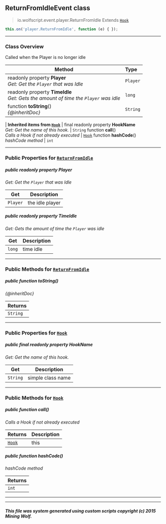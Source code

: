 ## ReturnFromIdleEvent __class__

>io.wolfscript.event.player.ReturnFromIdle
>Extends [`Hook`](../../hook/Hook.md)
``` javascript
this.on('player.ReturnFromIdle', function (e) { });
```


---

### Class Overview

Called when the Player is no longer idle

Method | Type   
--- | :--- 
 readonly property __Player__ <br> _Get: Get the `Player` that was Idle_ | `Player`
 readonly property __TimeIdle__ <br> _Get: Gets the amount of time the `Player` was idle_ | `long`
 function __toString__() <br> _{@inheritDoc}_ | `String`
 |
__Inherited items from [`Hook`](../../hook/Hook.md)__ |
final readonly property __HookName__ <br> _Get: Get the name of this hook._ | `String`
 function __call__() <br> _Calls a Hook if not already executed_ | [`Hook`](../../hook/Hook.md)
 function __hashCode__() <br> _hashCode method_ | `int`





---


### Public Properties for [`ReturnFromIdle`](ReturnFromIdle.md)

##### <a id='player'></a>public  readonly property __Player__

_Get: Get the `Player` that was Idle_

Get | Description
--- | --- 
`Player` | the idle player



##### <a id='timeidle'></a>public  readonly property __TimeIdle__

_Get: Gets the amount of time the `Player` was idle_

Get | Description
--- | --- 
`long` | time idle



---

### Public Methods for [`ReturnFromIdle`](ReturnFromIdle.md)

##### <a id='tostring'></a>public  function __toString__()

_{@inheritDoc}_

Returns | 
--- | 
`String` |


---

### Public Properties for [`Hook`](../../hook/Hook.md)

##### <a id='hookname'></a>public final readonly property __HookName__

_Get: Get the name of this hook._

Get | Description
--- | --- 
`String` | simple class name



---

### Public Methods for [`Hook`](../../hook/Hook.md)

##### <a id='call'></a>public  function __call__()

_Calls a Hook if not already executed_

Returns | Description
--- | --- 
[`Hook`](../../hook/Hook.md) | this


##### <a id='hashcode'></a>public  function __hashCode__()

_hashCode method_

Returns | 
--- | 
`int` |


---


---


##### This file was system generated using custom scripts copyright (c) 2015 Mining Wolf.
	

